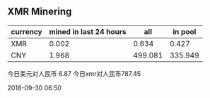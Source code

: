 ## XMR Minering

|currency|mined in last 24 hours|all|in pool|
|---|---|---|---|
|XMR|0.002|0.634|0.427|
|CNY|1.968|499.081|335.949|

今日美元对人民币 6.87	今日xmr对人民币787.45


2018-09-30 06:50